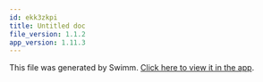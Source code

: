 ```yaml
---
id: ekk3zkpi
title: Untitled doc
file_version: 1.1.2
app_version: 1.11.3
---
```


This file was generated by Swimm. [Click here to view it in the app](/repos/Z2l0aHViJTNBJTNBYWRtaW5QYW5lbCUzQSUzQXN0YXJrczk3/docs/ekk3zkpi).
